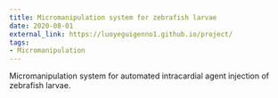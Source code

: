 ```yaml
---
title: Micromanipulation system for zebrafish larvae
date: 2020-08-01
external_link: https://luoyeguigenno1.github.io/project/
tags:
- Micromanipulation
---
```


Micromanipulation system for automated intracardial agent injection of zebrafish larvae.

<!--more-->

